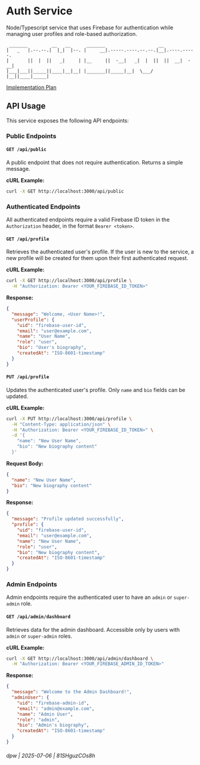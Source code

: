 # Auth Service

Node/Typescript service that uses Firebase for authentication while managing user profiles and role-based authorization.

```
 _______         __   __      _______                    __             
|   _   |.--.--.|  |_|  |--. |     __|.-----.----.--.--.|__|.----.-----.
|       ||  |  ||   _|     | |__     ||  -__|   _|  |  ||  ||  __|  -__|
|___|___||_____||____|__|__| |_______||_____|__|  \___/ |__||____|_____|
```

[Implementation Plan](https://aistudio.google.com/app/prompts/1LzX-RFOvT6lvmbSHu1FoiY3bRnD2NFAC)

## API Usage

This service exposes the following API endpoints:

### Public Endpoints

#### `GET /api/public`
A public endpoint that does not require authentication. Returns a simple message.

**cURL Example:**
```bash
curl -X GET http://localhost:3000/api/public
```

### Authenticated Endpoints

All authenticated endpoints require a valid Firebase ID token in the `Authorization` header, in the format `Bearer <token>`.

#### `GET /api/profile`
Retrieves the authenticated user's profile. If the user is new to the service, a new profile will be created for them upon their first authenticated request.

**cURL Example:**
```bash
curl -X GET http://localhost:3000/api/profile \
  -H "Authorization: Bearer <YOUR_FIREBASE_ID_TOKEN>"
```

**Response:**
```json
{
  "message": "Welcome, <User Name>!",
  "userProfile": {
    "uid": "firebase-user-id",
    "email": "user@example.com",
    "name": "User Name",
    "role": "user",
    "bio": "User's biography",
    "createdAt": "ISO-8601-timestamp"
  }
}
```

#### `PUT /api/profile`
Updates the authenticated user's profile. Only `name` and `bio` fields can be updated.

**cURL Example:**
```bash
curl -X PUT http://localhost:3000/api/profile \
  -H "Content-Type: application/json" \
  -H "Authorization: Bearer <YOUR_FIREBASE_ID_TOKEN>" \
  -d '{
    "name": "New User Name",
    "bio": "New biography content"
  }'
```

**Request Body:**
```json
{
  "name": "New User Name",
  "bio": "New biography content"
}
```

**Response:**
```json
{
  "message": "Profile updated successfully",
  "profile": {
    "uid": "firebase-user-id",
    "email": "user@example.com",
    "name": "New User Name",
    "role": "user",
    "bio": "New biography content",
    "createdAt": "ISO-8601-timestamp"
  }
}
```

### Admin Endpoints

Admin endpoints require the authenticated user to have an `admin` or `super-admin` role.

#### `GET /api/admin/dashboard`
Retrieves data for the admin dashboard. Accessible only by users with `admin` or `super-admin` roles.

**cURL Example:**
```bash
curl -X GET http://localhost:3000/api/admin/dashboard \
  -H "Authorization: Bearer <YOUR_FIREBASE_ADMIN_ID_TOKEN>"
```

**Response:**
```json
{
  "message": "Welcome to the Admin Dashboard!",
  "adminUser": {
    "uid": "firebase-admin-id",
    "email": "admin@example.com",
    "name": "Admin User",
    "role": "admin",
    "bio": "Admin's biography",
    "createdAt": "ISO-8601-timestamp"
  }
}
```




###### dpw | 2025-07-06 | 81SHguzCOs8h

